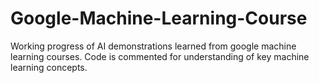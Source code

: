 # Google-Machine-Learning-Course
Working progress of AI demonstrations learned from google machine learning courses. Code is commented for understanding of key machine learning concepts.
